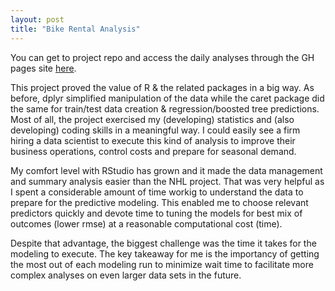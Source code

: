 ```yaml
---
layout: post
title: "Bike Rental Analysis"
---
```

You can get to project repo and access the daily analyses through the GH pages site [here](https://tkidol.github.io/ST558-Project-2/).

This project proved the value of R & the related packages in a big way.  As before, dplyr simplified manipulation of the data while the caret package did the same for train/test data creation & regression/boosted tree predictions. Most of all, the project exercised my (developing) statistics and (also developing) coding skills in a meaningful way.  I could easily see a firm hiring a data scientist to execute this kind of analysis to improve their business operations, control costs and prepare for seasonal demand.     

My comfort level with RStudio has grown and it made the data management and summary analysis easier than the NHL project.  That was very helpful as I spent a considerable amount of time workig to understand the data to prepare for the predictive modeling.  This enabled me to choose relevant predictors quickly and devote time to tuning the models for best mix of outcomes (lower rmse) at a reasonable computational cost (time).  

Despite that advantage, the biggest challenge was the time it takes for the modeling to execute.  The key takeaway for me is the importancy of getting the most out of each modeling run to minimize wait time to facilitate more complex analyses on even larger data sets in the future.


